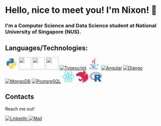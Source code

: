 # Hello, nice to meet you! I'm Nixon! 👋 
<h3>I'm a Computer Science and Data Science student at National University of Singapore (NUS).</h3>

## Languages/Technologies:
<p align="left">
  <a href="https://raw.githubusercontent.com/devicons/devicon/2ae2a900d2f041da66e950e4d48052658d850630/icons/python/python-original.svg" title="Python">
  <img src="https://raw.githubusercontent.com/devicons/devicon/2ae2a900d2f041da66e950e4d48052658d850630/icons/python/python-original.svg" width="40" height="40"></a>
  <a href="https://raw.githubusercontent.com/jmnote/z-icons/master/svg/cpp.svg" title="C++">
  <img src="https://raw.githubusercontent.com/jmnote/z-icons/master/svg/cpp.svg" width="40" height="40"></a>
  <a href="https://raw.githubusercontent.com/jmnote/z-icons/master/svg/c.svg" title="C">
  <img src="https://raw.githubusercontent.com/jmnote/z-icons/master/svg/c.svg" width="40" height="40"></a>
  <a href="https://raw.githubusercontent.com/jmnote/z-icons/master/svg/javascript.svg" title="Javascript">
  <img src="https://raw.githubusercontent.com/jmnote/z-icons/master/svg/javascript.svg" width="40" height="40"></a>
  <a href="https://www.typescriptlang.org/" title="Typescript">
  <img src="https://github.com/get-icon/geticon/raw/master/icons/typescript-icon.svg" alt="Typescript" width="40px" height="40px"></a>
  <a href="https://raw.githubusercontent.com/devicons/devicon/2ae2a900d2f041da66e950e4d48052658d850630/icons/java/java-original.svg" title="Java">
  <img src="https://raw.githubusercontent.com/devicons/devicon/2ae2a900d2f041da66e950e4d48052658d850630/icons/java/java-original.svg" width="40" height="40"></a>
  <a href="https://angular.io/" title="Angular">
  <img src="https://github.com/get-icon/geticon/raw/master/icons/angular-icon.svg" alt="Angular" width="40px" height="40px"></a>
  <a href="https://www.djangoproject.com/" title="Django">
  <img src="https://github.com/get-icon/geticon/raw/master/icons/django.svg" alt="Django" width="40px" height="40px"></a>
  <a href="https://www.mongodb.org/" title="MongoDB">
  <img src="https://github.com/get-icon/geticon/raw/master/icons/mongodb-icon.svg" alt="MongoDB" width="40px" height="40px"></a>
  <a href="https://www.postgresql.org/" title="PostgreSQL">
  <img src="https://github.com/get-icon/geticon/raw/master/icons/postgresql.svg" alt="PostgreSQL" width="40px" height="40px"></a>
  <a href="https://raw.githubusercontent.com/devicons/devicon/master/icons/react/react-original.svg" title="React">
  <img src="https://raw.githubusercontent.com/devicons/devicon/master/icons/react/react-original.svg" width="40" height="40"></a>
  <a href="https://raw.githubusercontent.com/devicons/devicon/master/icons/nestjs/nestjs-original.svg" title="NestJS">
  <img src="https://raw.githubusercontent.com/devicons/devicon/master/icons/nestjs/nestjs-original.svg" width="40" height="40"></a>
  <a href="https://raw.githubusercontent.com/devicons/devicon/master/icons/r/r-original.svg" title="R">
  <img src="https://raw.githubusercontent.com/devicons/devicon/master/icons/r/r-original.svg" width="40" height="40"></a>
</p>

## Contacts
<p>Reach me out!</p>

<div align="left">
  <a href="https://www.linkedin.com/in/nixonw">
    <img alt="LinkedIn" src="https://img.shields.io/badge/linkedin%20-%230077B5.svg?&style=for-the-badge&logo=linkedin&logoColor=white"/>
  </a>
  <a href="mailto:nixonwidjaja23@gmail.com">
    <img alt="Mail" src="https://img.shields.io/badge/Gmail-D14836?style=for-the-badge&logo=gmail&logoColor=white"/>
  </a>
</div>

<br>

